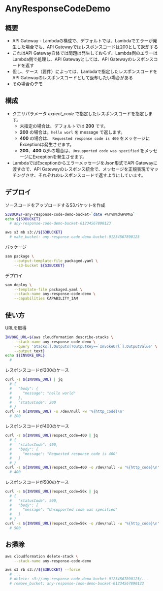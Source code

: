 # AnyResponseCodeDemo

## 概要

- API Gateway - Lambdaの構成で、デフォルトでは、Lambdaでエラーが発生した場合でも、API Gatewayではレスポンスコードは200として返却する
- これはAPI Gateway自体では問題は発生しておらず、Lambda側のエラーはLambda側で処理し、API Gatewayとしては、API Gatewayのレスポンスコードを返す
- 但し、ケース（要件）によっては、Lambdaで指定したレスポンスコードをAPI Gatewayのレスポンスコードとして返却したい場合がある
- その場合のデモ

## 構成

- クエリパラメータ *expect_code* で指定したレスポンスコードを指定します。
  - 未指定の場合は、デフォルトでは **200** です。
  - **200** の場合は。`hello worl` を message で返します。
  - **400** の場合は、 `Requested response code is 400` をメッセージにExceptionは発生させます。
  - **200**、**400** 以外の場合は、`Unsupported code was specified` をメッセージにExceptionを発生させます。
- LambdaではExceptionからエラーメッセージをJson形式でAPI Gatewayに渡すので、API Gatewayのレスポンス統合で、メッセージを正規表現でマッチングさせ、それぞれのレスポンスコードで返すようにしています。

## デプロイ

ソースコードをアップロードするS3バケットを作成

```sh
S3BUCKET=any-response-code-demo-bucket-`date +%Y%m%d%H%M%S`
echo ${S3BUCKET}
  # any-response-code-demo-bucket-01234567890123

aws s3 mb s3://${S3BUCKET}
  # make_bucket: any-response-code-demo-bucket-01234567890123
```

パッケージ

```sh
sam package \
    --output-template-file packaged.yaml \
    --s3-bucket ${S3BUCKET}
```

デプロイ

```sh
sam deploy \
    --template-file packaged.yaml \
    --stack-name any-response-code-demo \
    --capabilities CAPABILITY_IAM
```

## 使い方

URLを取得

```sh
INVOKE_URL=$(aws cloudformation describe-stacks \
    --stack-name any-response-code-demo \
    --query 'Stacks[].Outputs[?OutputKey==`InvokeUrl`].OutputValue' \
    --output text)
echo ${INVOKE_URL}
  #
```

レスポンスコードが200のケース

```sh
curl -s ${INVOKE_URL} | jq
  # {
  #   "body": {
  #     "message": "hello world"
  #   },
  #   "statusCode": 200
  # }
curl -s ${INVOKE_URL} -o /dev/null -w '%{http_code}\n'
  # 200
```

レスポンスコードが400のケース

```sh
curl -s ${INVOKE_URL}?expect_code=400 | jq
  # {
  #   "statusCode": 400,
  #   "body": {
  #     "message": "Requested response code is 400"
  #   }
  # }
curl -s ${INVOKE_URL}?expect_code=400 -o /dev/null -w '%{http_code}\n'
  # 400
```

レスポンスコードが500のケース

```sh
curl -s ${INVOKE_URL}?expect_code=50x | jq
  # {
  #   "statusCode": 500,
  #   "body": {
  #     "message": "Unsupported code was specified"
  #   }
  # }
curl -s ${INVOKE_URL}?expect_code=50x -o /dev/null -w '%{http_code}\n'
  # 500
```

## お掃除

```sh
aws cloudformation delete-stack \
    --stack-name any-response-code-demo

aws s3 rb s3://${S3BUCKET} --force
  # ...
  # delete: s3://any-response-code-demo-bucket-01234567890123/...
  # remove_bucket: any-response-code-demo-bucket-01234567890123
```
